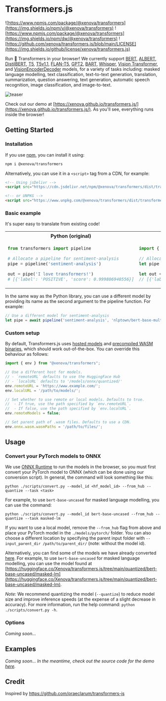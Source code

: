 # Transformers.js
![https://www.npmjs.com/package/@xenova/transformers](https://img.shields.io/npm/v/@xenova/transformers) ![https://www.npmjs.com/package/@xenova/transformers](https://img.shields.io/npm/dw/@xenova/transformers)
![https://github.com/xenova/transformers.js/blob/main/LICENSE](https://img.shields.io/github/license/xenova/transformers.js)

Run 🤗 Transformers in your browser! We currently support [BERT](https://huggingface.co/docs/transformers/model_doc/bert), [ALBERT](https://huggingface.co/docs/transformers/model_doc/albert), [DistilBERT](https://huggingface.co/docs/transformers/model_doc/distilbert), [T5](https://huggingface.co/docs/transformers/model_doc/t5), [T5v1.1](https://huggingface.co/docs/transformers/model_doc/t5v1.1), [FLAN-T5](https://huggingface.co/docs/transformers/model_doc/flan-t5), [GPT2](https://huggingface.co/docs/transformers/model_doc/gpt2), [BART](https://huggingface.co/docs/transformers/model_doc/bart), [Whisper](https://huggingface.co/docs/transformers/model_doc/whisper), [Vision Transformer](https://huggingface.co/docs/transformers/model_doc/vit), and [VisionEncoderDecoder](https://huggingface.co/docs/transformers/model_doc/vision-encoder-decoder) models, for a variety of tasks including: masked language modelling, text classification, text-to-text generation, translation, summarization, question answering, text generation, automatic speech recognition, image classification, and image-to-text.

![teaser](https://user-images.githubusercontent.com/26504141/221056008-e906614e-e6f0-4e10-b0a8-7d5c99e955b4.gif)

Check out our demo at [https://xenova.github.io/transformers.js/](https://xenova.github.io/transformers.js/). As you'll see, everything runs inside the browser!

## Getting Started

### Installation
If you use [npm](https://www.npmjs.com/package/@xenova/transformers), you can install it using:
```bash
npm i @xenova/transformers
```

Alternatively, you can use it in a `<script>` tag from a CDN, for example:
```html
<!-- Using jsDelivr -->
<script src="https://cdn.jsdelivr.net/npm/@xenova/transformers/dist/transformers.min.js"></script>

<!-- or UNPKG -->
<script src="https://www.unpkg.com/@xenova/transformers/dist/transformers.min.js"></script>
```

### Basic example
It's super easy to translate from existing code!

<table>
<tr>
<th width="450px"><b>Python (original)</b></th>
<th width="450px"><b>Javascript (ours)</b></th>
</tr>
<tr>
<td>

```python
from transformers import pipeline

# Allocate a pipeline for sentiment-analysis
pipe = pipeline('sentiment-analysis')

out = pipe('I love transformers!')
# [{'label': 'POSITIVE', 'score': 0.999806940556}]
```

</td>
<td>

```javascript
import { pipeline } from "@xenova/transformers";

// Allocate a pipeline for sentiment-analysis
let pipe = await pipeline('sentiment-analysis');

let out = await pipe('I love transformers!');
// [{'label': 'POSITIVE', 'score': 0.999817685727}]
```

</td>
</tr>
</table>


In the same way as the Python library, you can use a different model by providing its name as the second argument to the pipeline function. For example:
```javascript
// Use a different model for sentiment-analysis
let pipe = await pipeline('sentiment-analysis', 'nlptown/bert-base-multilingual-uncased-sentiment');
```


### Custom setup
By default, Transformers.js uses [hosted models](https://huggingface.co/Xenova/transformers.js/tree/main/quantized) and [precompiled WASM binaries](https://cdn.jsdelivr.net/npm/@xenova/transformers/dist/), which should work out-of-the-box. You can override this behaviour as follows:
```javascript
import { env } from "@xenova/transformers";

// Use a different host for models.
// - `remoteURL` defaults to use the HuggingFace Hub
// - `localURL` defaults to '/models/onnx/quantized/'
env.remoteURL = 'https://www.example.com/';
env.localURL = '/path/to/models/';

// Set whether to use remote or local models. Defaults to true.
//  - If true, use the path specified by `env.remoteURL`.
//  - If false, use the path specified by `env.localURL`.
env.remoteModels = false;

// Set parent path of .wasm files. Defaults to use a CDN.
env.onnx.wasm.wasmPaths = '/path/to/files/';
```

## Usage

### Convert your PyTorch models to ONNX
We use [ONNX Runtime](https://onnxruntime.ai/) to run the models in the browser, so you must first convert your PyTorch model to ONNX (which can be done using our conversion script). In general, the command will look something like this:
```
python ./scripts/convert.py --model_id <hf_model_id> --from_hub --quantize --task <task>
```

For example, to use `bert-base-uncased` for masked language modelling, you can use the command:
```
python ./scripts/convert.py --model_id bert-base-uncased --from_hub --quantize --task masked-lm
```

If you want to use a local model, remove the `--from_hub` flag from above and place your PyTorch model in the `./models/pytorch/` folder. You can also choose a different location by specifying the parent input folder with `--input_parent_dir /path/to/parent_dir/` (note: without the model id). 


Alternatively, you can find some of the models we have already converted [here](https://huggingface.co/Xenova/transformers.js). For example, to use `bert-base-uncased` for masked language modelling, you can use the model found at [https://huggingface.co/Xenova/transformers.js/tree/main/quantized/bert-base-uncased/masked-lm](https://huggingface.co/Xenova/transformers.js/tree/main/quantized/bert-base-uncased/masked-lm).

*Note:* We recommend quantizing the model (`--quantize`) to reduce model size and improve inference speeds (at the expense of a slight decrease in accuracy). For more information, run the help command: `python ./scripts/convert.py -h`.


### Options
*Coming soon...*


## Examples
*Coming soon... In the meantime, check out the source code for the demo [here](https://github.com/xenova/transformers.js/blob/main/assets/js/worker.js).*

## Credit
Inspired by https://github.com/praeclarum/transformers-js


